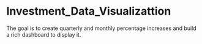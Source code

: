 # Investment_Data_Visualizattion
The goal is to create quarterly and monthly percentage increases and build a rich dashboard to display it.
